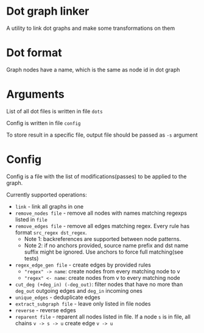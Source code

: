 # Dot graph linker
A utility to link dot graphs and make some transformations on them

# Dot format
Graph nodes have a name, which is the same as node id in dot graph

# Arguments
List of all dot files is written in file `dots`

Config is written in file `config`

To store result in a specific file, output file should be passed as `-s` argument

# Config
Config is a file with the list of modifications(passes) to be applied to the graph.


Currently supported operations:
- `link` - link all graphs in one
- `remove_nodes file` - remove all nodes with names matching regexps listed in `file`
- `remove_edges file` - remove all edges matching regex. Every rule has format `src_regex dst_regex`.
  - Note 1: backreferences are supported between node patterns.
  - Note 2: if no anchors provided, source name prefix and dst name suffix might be ignored.
    Use anchors to force full matching(see tests)
- `regex_edge_gen file` - create edges by provided rules
  - `"regex" -> name`: create nodes from every matching node to v
  - `"regex" <- name`: create nodes from v to every matching node
- `cut_deg (+deg_in) (-deg_out)`: filter nodes that have no more than `deg_out` outgoing edges and `deg_in` incoming ones
- `unique_edges` - deduplicate edges
- `extract_subgraph file` - leave only listed in file nodes
- `reverse` - reverse edges
- `reparent file` - reparent all nodes listed in file. If a node `s` is in file, all chains `v -> s -> u` create edge `v -> u`
